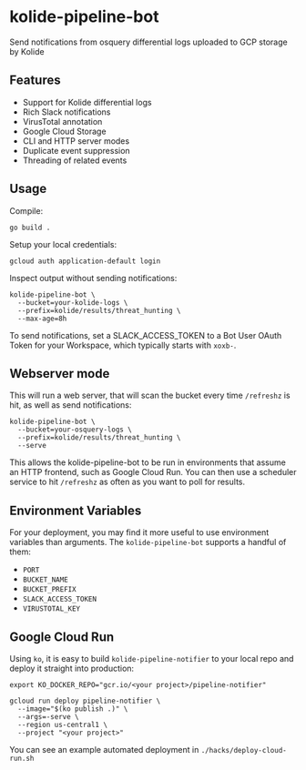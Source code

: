 # kolide-pipeline-bot

Send notifications from osquery differential logs uploaded to GCP storage by Kolide

## Features

* Support for Kolide differential logs
* Rich Slack notifications
* VirusTotal annotation
* Google Cloud Storage
* CLI and HTTP server modes
* Duplicate event suppression
* Threading of related events

## Usage

Compile:

```shell
go build .
```

Setup your local credentials:

```shell
gcloud auth application-default login
```

Inspect output without sending notifications:

```shell
kolide-pipeline-bot \
  --bucket=your-kolide-logs \
  --prefix=kolide/results/threat_hunting \
  --max-age=8h
```

To send notifications, set a SLACK_ACCESS_TOKEN to a Bot User OAuth Token for your Workspace, which typically starts with `xoxb-`. 

## Webserver mode

This will run a web server, that will scan the bucket every time `/refreshz` is hit, as well as send notifications:

```shell
kolide-pipeline-bot \
  --bucket=your-osquery-logs \
  --prefix=kolide/results/threat_hunting \
  --serve
```

This allows the kolide-pipeline-bot to be run in environments that assume an HTTP frontend, such as Google Cloud Run. You can then use a scheduler service to hit `/refreshz` as often as you want to poll for results.

## Environment Variables

For your deployment, you may find it more useful to use environment variables than arguments. The `kolide-pipeline-bot` supports a handful of them:

* `PORT`
* `BUCKET_NAME`
* `BUCKET_PREFIX`
* `SLACK_ACCESS_TOKEN`
* `VIRUSTOTAL_KEY`

## Google Cloud Run

Using `ko`, it is easy to build `kolide-pipeline-notifier` to your local repo and deploy it straight into production:

```shell
export KO_DOCKER_REPO="gcr.io/<your project>/pipeline-notifier"

gcloud run deploy pipeline-notifier \
  --image="$(ko publish .)" \
  --args=-serve \
  --region us-central1 \
  --project "<your project>"
```

You can see an example automated deployment in `./hacks/deploy-cloud-run.sh`
